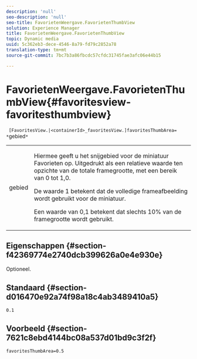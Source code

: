 ```yaml
---
description: 'null'
seo-description: 'null'
seo-title: FavorietenWeergave.FavorietenThumbView
solution: Experience Manager
title: FavorietenWeergave.FavorietenThumbView
topic: Dynamic media
uuid: 5c362eb3-dece-4546-8a79-fd79c2852a78
translation-type: tm+mt
source-git-commit: 7bc7b3a86fbcdc57cfdc31745fae3afc06e44b15

---
```



# FavorietenWeergave.FavorietenThumbView{#favoritesview-favoritesthumbview}

` [FavoritesView.|<containerId>_favoritesView.]favoritesThumbArea= *`gebied`*`

<table id="table_2B109D2F91E64B5382B31921C3780FA5"> 
 <tbody> 
  <tr> 
   <td colname="col1"> <p><span class="codeph"><span class="varname"> gebied</span></span> </p> </td> 
   <td colname="col2"> <p> Hiermee geeft u het snijgebied voor de miniatuur Favorieten op. Uitgedrukt als een relatieve waarde ten opzichte van de totale framegrootte, met een bereik van <span class="codeph"> 0</span> tot <span class="codeph"> 1,0</span>. </p> <p>De waarde <span class="codeph"> 1</span> betekent dat de volledige frameafbeelding wordt gebruikt voor de miniatuur. </p> <p>Een waarde van <span class="codeph"> 0,1</span> betekent dat slechts 10% van de framegrootte wordt gebruikt. </p> </td> 
  </tr> 
 </tbody> 
</table>

## Eigenschappen {#section-f42369774e2740dcb399626a0e4e930e}

Optioneel.

## Standaard {#section-d016470e92a74f98a18c4ab3489410a5}

`0.1`

## Voorbeeld {#section-7621c8ebd4144bc08a537d01bd9c3f2f}

`favoritesThumbArea=0.5`
